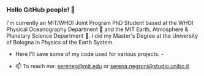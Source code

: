 ### Hello GitHub people! 👋

I'm currently an MIT/WHOI Joint Program PhD Student based at the WHOI Physical Oceanography Department :ocean: and the MIT Earth, Atmosphere & Planetary Science Department 🌱. 
I did my Master's Degree at the University of Bologna in Physics of the Earth System.

- Here I'll save some of my code used for various projects. -

- 📫 To reach me: sereneg@mit.edu or serena.negroni@studio.unibo.it


<!-- - 🔭 I’m currently working on ...
-  I’m currently learning ...
- 👯 I’m looking to collaborate on ...
- 🤔 I’m looking for help with ...
- 💬 Ask me about ...

- 😄 Pronouns: ...
- ⚡ Fun fact: ...
-->
